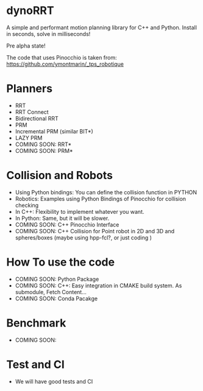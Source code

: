 # dynoRRT

A simple and performant motion planning library for C++ and Python.
Install in seconds, solve in milliseconds!

<!-- ROS free, OMPL free, MOVE-it free. -->

Pre alpha state!

The code that uses Pinocchio is taken from:
https://github.com/ymontmarin/_tps_robotique


# Planners

* RRT
* RRT Connect
* Bidirectional RRT
* PRM
* Incremental PRM (similar BIT\*)
* LAZY PRM
* COMING SOON: RRT\*
* COMING SOON: PRM\*

# Collision and Robots

* Using Python bindings: You can define the collision function in PYTHON
* Robotics: Examples using Python Bindings of Pinocchio for collision checking
* In C++: Flexibility to implement whatever you want.
* In Python: Same, but it will be slower.
* COMING SOON: C++ Pinocchio Interface
* COMING SOON: C++ Collision for Point robot in 2D and 3D and spheres/boxes (maybe using hpp-fcl?, or just coding )


# How To use the code

* COMING SOON: Python Package
* COMING SOON: C++: Easy integration in CMAKE build system. As submodule, Fetch Content...
* COMING SOON: Conda Pacakge

# Benchmark

* COMING SOON:

# Test and CI

* We will have good tests and CI
